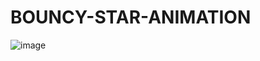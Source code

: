 # BOUNCY-STAR-ANIMATION
![image](https://github.com/Harikrishnasinh/BOUNCY-STAR-ANIMATION/assets/106742344/b8989168-2ab2-45c6-8daf-2517a3494c28)
